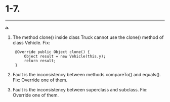 # 1-7. #

----------
**a.**

1. The method clone() inside class Truck cannot use the clone() method of class Vehicle. Fix: 

		@Override public Object clone() {
      		Object result = new Vehicle(this.y);
      		return result;
   		}

2. Fault is the inconsistency between methods compareTo() and equals(). Fix: Override one of them.

3. Fault is the inconsistency between superclass and subclass. Fix: Override one of them.